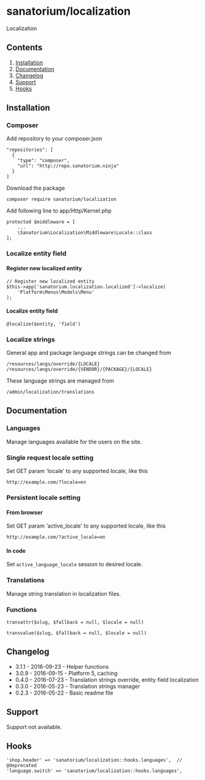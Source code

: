 # sanatorium/localization

Localization

## Contents

1. [Installation](#installation)
2. [Documentation](#documentation)
3. [Changelog](#changelog)
4. [Support](#support)
5. [Hooks](#hooks)

## Installation

### Composer

Add repository to your composer.json

    "repositories": [
      {
        "type": "composer",
        "url": "http://repo.sanatorium.ninja"
      }
    ]

Download the package

    composer require sanatorium/localization

Add following line to app/Http/Kernel.php

    protected $middleware = [
        ...
        \Sanatorium\Localization\Middleware\Locale::class
    ];

### Localize entity field

#### Register new localized entity

    // Register new localized entity
    $this->app['sanatorium.localization.localized']->localize(
        'Platform\Menus\Models\Menu'
    );

#### Localize entity field

    @localize($entity, 'field')
    
### Localize strings

General app and package language strings can be changed from

    /resources/langs/override/{LOCALE}
    /resources/langs/override/{VENDOR}/{PACKAGE}/{LOCALE}
    
These language strings are managed from

    /admin/localization/translations

## Documentation

### Languages

Manage languages available for the users on the site.

### Single request locale setting

Set GET param 'locale' to any supported locale, like this

    http://example.com/?locale=en
    
### Persistent locale setting

#### From browser

Set GET param 'active_locale' to any supported locale, like this

    http://example.com/?active_locale=en

#### In code

Set ``active_language_locale`` session to desired locale.

### Translations

Manage string translation in localization files.

### Functions

    transattr($slug, $fallback = null, $locale = null)

    transvalue($slug, $fallback = null, $locale = null)

## Changelog

- 3.1.1 - 2016-09-23 - Helper functions
- 3.0.9 - 2016-09-15 - Platform 5, caching
- 0.4.0 - 2016-07-23 - Translation strings override, entity field localization
- 0.3.0 - 2016-05-23 - Translation strings manager
- 0.2.3 - 2016-05-22 - Basic readme file

## Support

Support not available.

## Hooks

    'shop.header' => 'sanatorium/localization::hooks.languages',  // @deprecated
    'language.switch' => 'sanatorium/localization::hooks.languages',